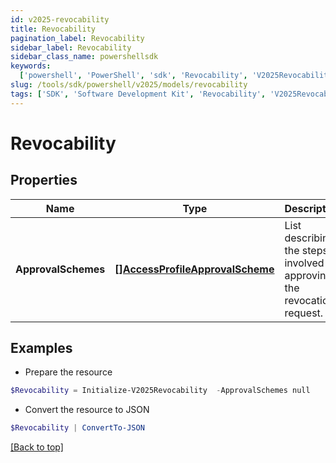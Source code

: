 ```yaml
---
id: v2025-revocability
title: Revocability
pagination_label: Revocability
sidebar_label: Revocability
sidebar_class_name: powershellsdk
keywords:
  ['powershell', 'PowerShell', 'sdk', 'Revocability', 'V2025Revocability']
slug: /tools/sdk/powershell/v2025/models/revocability
tags: ['SDK', 'Software Development Kit', 'Revocability', 'V2025Revocability']
---
```


# Revocability

## Properties

| Name | Type | Description | Notes |
| --- | --- | --- | --- |
| **ApprovalSchemes** | [**[]AccessProfileApprovalScheme**](access-profile-approval-scheme) | List describing the steps involved in approving the revocation request. | [optional] |

## Examples

- Prepare the resource

```powershell
$Revocability = Initialize-V2025Revocability  -ApprovalSchemes null
```

- Convert the resource to JSON

```powershell
$Revocability | ConvertTo-JSON
```

[[Back to top]](#)
